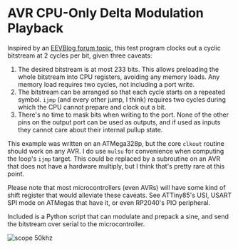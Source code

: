# AVR CPU-Only Delta Modulation Playback

Inspired by an [EEVBlog forum topic](eevblog), this test program clocks out
a cyclic bitstream at 2 cycles per bit, given three caveats:

 1. The desired bitstream is at most 233 bits. This allows preloading
    the whole bitstream into CPU registers, avoiding any memory loads.
    Any memory load requires two cycles, not including a port write.
 2. The bitstream can be arranged so that each cycle starts on a
    repeated symbol. `ijmp` (and every other jump, I think) requires
    two cycles during which the CPU cannot prepare and clock out a bit.
 3. There's no time to mask bits when writing to the port. None of the
    other pins on the output port can be used as outputs, and if used
    as inputs they cannot care about their internal pullup state.

This example was written on an ATMega328p, but the core `clkout` routine
should work on any AVR. I do use `mulsu` for convenience when computing
the loop's `ijmp` target. This could be replaced by a subroutine on an
AVR that does not have a hardware multiply, but I think that's pretty
rare at this point.

Please note that most microcontrollers (even AVRs) will have some kind of
shift register that would alleviate these caveats. See ATTiny85's USI,
USART SPI mode on ATMegas that have it, or even RP2040's PIO peripheral.

Included is a Python script that can modulate and prepack a sine, and
send the bitstream over serial to the microcontroller.

![scope 50khz](scope-50khz.png)

[eevblog]: https://www.eevblog.com/forum/microcontrollers/how-fast-could-serial-bits-read-from-a-table-in-sram-be-outputted/
